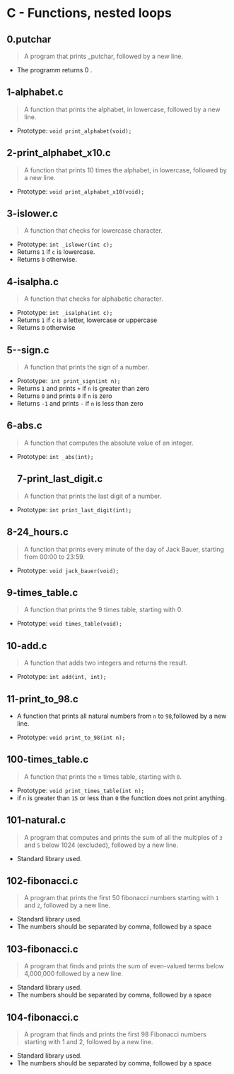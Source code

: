# C - Functions, nested loops

## 0.putchar
>A program that prints _putchar, followed by a new line.

- The programm returns 0 .
## 1-alphabet.c
>A function that prints the alphabet, in lowercase, followed by a new line.

- Prototype: `void print_alphabet(void);`
## 2-print_alphabet_x10.c
>A function that prints 10 times the alphabet, in lowercase, followed by a new line.

- Prototype: `void print_alphabet_x10(void);`
## 3-islower.c
>A function that checks for lowercase character.

- Prototype: `int _islower(int c);`
- Returns `1` if `c` is lowercase.
- Returns `0` otherwise.
## 4-isalpha.c
>A function that checks for alphabetic character.

- Prototype: `int _isalpha(int c);`
- Returns `1` if `c` is a letter, lowercase or uppercase
- Returns `0` otherwise
## 5--sign.c
>A function that prints the sign of a number.

- Prototype:` int print_sign(int n);`
- Returns `1` and prints `+` if `n` is greater than zero
- Returns `0` and prints `0` if `n` is zero
- Returns `-1` and prints `-` if `n` is less than zero
## 6-abs.c
>A function that computes the absolute value of an integer.

- Prototype: `int _abs(int);`
  ## 7-print_last_digit.c
>A function that prints the last digit of a number.

- Prototype: `int print_last_digit(int);`
## 8-24_hours.c
>A function that prints every minute of the day of Jack Bauer, starting from 00:00 to 23:59.

- Prototype: `void jack_bauer(void);`
## 9-times_table.c
>A function that prints the 9 times table, starting with 0.

- Prototype: `void times_table(void);`
## 10-add.c
>A function that adds two integers and returns the result.

- Prototype: `int add(int, int);`
## 11-print_to_98.c
- A function that prints all natural numbers from `n` to `98`,followed by a new line.

- Prototype: `void print_to_98(int n);`

## 100-times_table.c
>A function that prints the `n` times table, starting with `0`.

- Prototype: `void print_times_table(int n);`
- if `n` is greater than `15` or less than `0` the function does not print anything.
## 101-natural.c
>A program that computes and prints the sum of all the multiples of `3` and `5` below 1024 (excluded), followed by a new line.

- Standard library used.
## 102-fibonacci.c
  >A program that prints the first 50 fibonacci numbers starting with `1` and `2`, followed by a new line.

- Standard library used.
- The numbers should be separated by comma, followed by a space
## 103-fibonacci.c
>A program that finds and prints the sum of even-valued terms below 4,000,000 followed by a new line.

- Standard library used.
- The numbers should be separated by comma, followed by a space
## 104-fibonacci.c
>A program that finds and prints the first 98 Fibonacci numbers starting with 1 and 2, followed by a new line.

- Standard library used.
- The numbers should be separated by comma, followed by a space
